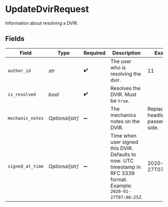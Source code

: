 # UpdateDvirRequest

Information about resolving a DVIR.


## Fields

| Field                                                                                                                | Type                                                                                                                 | Required                                                                                                             | Description                                                                                                          | Example                                                                                                              |
| -------------------------------------------------------------------------------------------------------------------- | -------------------------------------------------------------------------------------------------------------------- | -------------------------------------------------------------------------------------------------------------------- | -------------------------------------------------------------------------------------------------------------------- | -------------------------------------------------------------------------------------------------------------------- |
| `author_id`                                                                                                          | *str*                                                                                                                | :heavy_check_mark:                                                                                                   | The user who is resolving the dvir.                                                                                  | 11                                                                                                                   |
| `is_resolved`                                                                                                        | *bool*                                                                                                               | :heavy_check_mark:                                                                                                   | Resolves the DVIR. Must be `true`.                                                                                   |                                                                                                                      |
| `mechanic_notes`                                                                                                     | *Optional[str]*                                                                                                      | :heavy_minus_sign:                                                                                                   | The mechanics notes on the DVIR.                                                                                     | Replaced headlight on passenger side.                                                                                |
| `signed_at_time`                                                                                                     | *Optional[str]*                                                                                                      | :heavy_minus_sign:                                                                                                   | Time when user signed this DVIR. Defaults to now. UTC timestamp in RFC 3339 format. Example: `2020-01-27T07:06:25Z`. | 2020-01-27T07:06:25Z                                                                                                 |